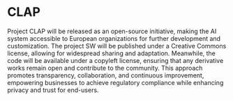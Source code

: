 # CLAP
Project CLAP will be released as an open-source initiative, making the AI system accessible to European organizations for further development and customization. The project SW will be published under a Creative Commons license, allowing for widespread sharing and adaptation. Meanwhile, the code will be available under a copyleft license, ensuring that any derivative works remain open and contribute to the community. This approach promotes transparency, collaboration, and continuous improvement, empowering businesses to achieve regulatory compliance while enhancing privacy and trust for end-users.
